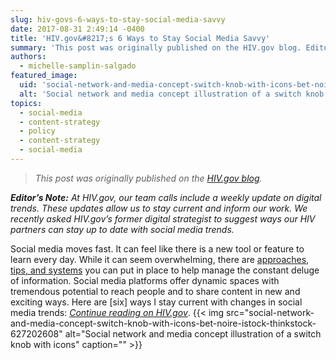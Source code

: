 ```yaml
---
slug: hiv-govs-6-ways-to-stay-social-media-savvy
date: 2017-08-31 2:49:14 -0400
title: 'HIV.gov&#8217;s 6 Ways to Stay Social Media Savvy'
summary: 'This post was originally published on the HIV.gov blog. Editor’s Note: At HIV.gov, our team calls include a weekly update on digital trends. These updates allow us to stay current and inform our work. We recently asked HIV.gov’s former digital strategist to suggest ways our HIV partners can stay up to date with social media trends.'
authors:
  - michelle-samplin-salgado
featured_image:
  uid: 'social-network-and-media-concept-switch-knob-with-icons-bet-noire-istock-thinkstock-627202608'
  alt: 'Social network and media concept illustration of a switch knob with icons.'
topics:
  - social-media
  - content-strategy
  - policy
  - content-strategy
  - social-media
---
```


> _This post was originally published on the [HIV.gov blog](https://www.hiv.gov/blog/staying-current-today-s-fast-moving-social-media-world)._

_**Editor’s Note:** At HIV.gov, our team calls include a weekly update on digital trends. These updates allow us to stay current and inform our work. We recently asked HIV.gov’s former digital strategist to suggest ways our HIV partners can stay up to date with social media trends._

Social media moves fast. It can feel like there is a new tool or feature to learn every day. While it can seem overwhelming, there are <a class="external-link" href="https://blog.bufferapp.com/social-media-news" target="_blank" rel="noopener">approaches, tips, and systems</a> you can put in place to help manage the constant deluge of information. Social media platforms offer dynamic spaces with tremendous potential to reach people and to share content in new and exciting ways. Here are [six] ways I stay current with changes in social media trends: _[Continue reading on HIV.gov](https://www.hiv.gov/blog/staying-current-today-s-fast-moving-social-media-world)_. {{< img src="social-network-and-media-concept-switch-knob-with-icons-bet-noire-istock-thinkstock-627202608" alt="Social network and media concept illustration of a switch knob with icons" caption="" >}}

